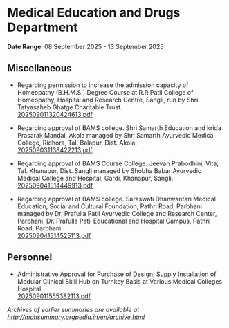 # Medical Education and Drugs Department

**Date Range**: 08 September 2025 - 13 September 2025


## Miscellaneous
- Regarding permission to increase the admission capacity of Homeopathy (B.H.M.S.) Degree Course at R.R.Patil College of Homeopathy, Hospital and Research Centre, Sangli, run by Shri. Tatyasaheb Ghatge Charitable Trust.\
  [202509011320424613.pdf](https://gr.maharashtra.gov.in/Site/Upload/Government%20Resolutions/English/202509011320424613.pdf)

- Regarding approval of BAMS college. Shri Samarth Education and krida Prasarak Mandal, Akola managed by Shri Samarth Ayurvedic Medical College, Ridhora, Tal. Balapur, Dist. Akola.\
  [202509031138422213.pdf](https://gr.maharashtra.gov.in/Site/Upload/Government%20Resolutions/English/202509031138422213.pdf)

- Regarding approval of BAMS Course College. Jeevan Prabodhini, Vita, Tal. Khanapur, Dist. Sangli managed by Shobha Babar Ayurvedic Medical College and Hospital, Gardi, Khanapur, Sangli.\
  [202509041514449913.pdf](https://gr.maharashtra.gov.in/Site/Upload/Government%20Resolutions/English/202509041514449913.pdf)

- Regarding approval of BAMS college. Saraswati Dhanwantari Medical Education, Social and Cultural Foundation, Pathri Road, Parbhani managed by Dr. Prafulla Patil Ayurvedic College and Research Center, Parbhani, Dr. Prafulla Patil Educational and Hospital Campus, Pathri Road, Parbhani.\
  [202509041514525113.pdf](https://gr.maharashtra.gov.in/Site/Upload/Government%20Resolutions/English/202509041514525113.pdf)

## Personnel
- Administrative Approval for Purchase of Design, Supply  Installation of Modular Clinical Skill Hub on Turnkey Basis at Various Medical Colleges  Hospital\
  [202509011555382113.pdf](https://gr.maharashtra.gov.in/Site/Upload/Government%20Resolutions/English/202509011555382113.pdf)


*Archives of earlier summaries are available at http://mahsummary.orgpedia.in/en/archive.html*